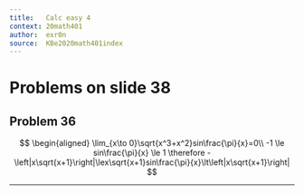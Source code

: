 ```yaml
---
title:   Calc easy 4
context: 20math401
author:  exr0n
source:  KBe2020math401index
---
```


# Problems on slide 38
## Problem 36
$$
\begin{aligned}
\lim_{x\to 0}\sqrt{x^3+x^2}sin\frac{\pi}{x}=0\\
-1 \le sin\frac{\pi}{x} \le 1 \therefore -\left|x\sqrt{x+1}\right|\lex\sqrt{x+1}sin\frac{\pi}{x}\lt\left|x\sqrt{x+1}\right|
$$

---
